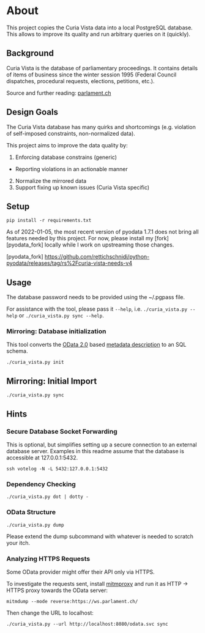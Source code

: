 # About

This project copies the Curia Vista data into a local PostgreSQL database. This allows to improve its quality and run
arbitrary queries on it (quickly).

## Background

Curia Vista is the database of parliamentary proceedings. It contains details of items of business since the winter
session 1995 (Federal Council dispatches, procedural requests, elections, petitions, etc.).

Source and further reading: [parlament.ch](https://www.parlament.ch/en/ratsbetrieb/curia-vista)

## Design Goals

The Curia Vista database has many quirks and shortcomings (e.g. violation of self-imposed constraints, non-normalized
data).

This project aims to improve the data quality by:
 1) Enforcing database constrains (generic)
   - Reporting violations in an actionable manner
 2) Normalize the mirrored data 
 3) Support fixing up known issues (Curia Vista specific)

## Setup

```console
pip install -r requirements.txt
```

As of 2022-01-05, the most recent version of pyodata 1.7.1 does not bring all features needed by this project.
For now, please install my [fork][pyodata_fork] locally while I work on upstreaming those changes.

[pyodata_fork]  https://github.com/rettichschnidi/python-pyodata/releases/tag/rs%2Fcuria-vista-needs-v4

## Usage

The database password needs to be provided using the ~/.pgpass file.

For assistance with the tool, please pass it `--help`, i.e. `./curia_vista.py --help` or `./curia_vista.py sync --help`.

### Mirroring: Database initialization

This tool converts the [OData 2.0](https://www.odata.org/documentation/odata-version-2-0/) based
[metadata description](https://ws.parlament.ch/OData.svc/$metadata) to an SQL schema.

```console
./curia_vista.py init
```

## Mirroring: Initial Import

```console
./curia_vista.py sync
```

## Hints

### Secure Database Socket Forwarding

This is optional, but simplifies setting up a secure connection to an external database server. Examples in this readme
assume that the database is accessible at 127.0.0.1:5432.

```console
ssh votelog -N -L 5432:127.0.0.1:5432
```

### Dependency Checking

```console
./curia_vista.py dot | dotty -
```

### OData Structure

```console
./curia_vista.py dump
```

Please extend the dump subcommand with whatever is needed to scratch your itch.

### Analyzing HTTPS Requests

Some OData provider might offer their API only via HTTPS.

To investigate the requests sent, install [mitmproxy](https://mitmproxy.org/) and run it as HTTP -> HTTPS proxy towards
the OData server:

```console
mitmdump --mode reverse:https://ws.parlament.ch/
```

Then change the URL to localhost:

```console
./curia_vista.py --url http://localhost:8080/odata.svc sync
```
